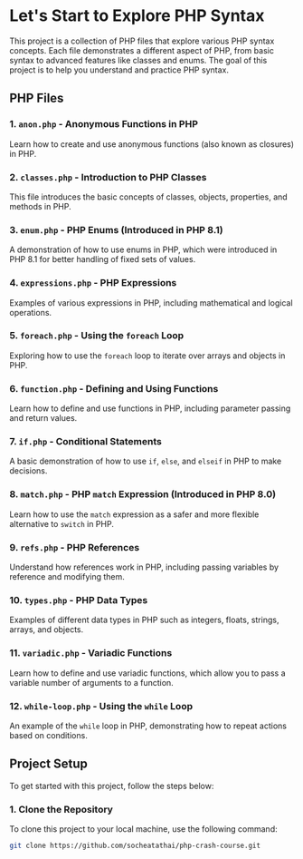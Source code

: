 # Let's Start to Explore PHP Syntax

This project is a collection of PHP files that explore various PHP syntax concepts. Each file demonstrates a different aspect of PHP, from basic syntax to advanced features like classes and enums. The goal of this project is to help you understand and practice PHP syntax.

## PHP Files

### 1. **`anon.php`** - Anonymous Functions in PHP
Learn how to create and use anonymous functions (also known as closures) in PHP.

### 2. **`classes.php`** - Introduction to PHP Classes
This file introduces the basic concepts of classes, objects, properties, and methods in PHP.

### 3. **`enum.php`** - PHP Enums (Introduced in PHP 8.1)
A demonstration of how to use enums in PHP, which were introduced in PHP 8.1 for better handling of fixed sets of values.

### 4. **`expressions.php`** - PHP Expressions
Examples of various expressions in PHP, including mathematical and logical operations.

### 5. **`foreach.php`** - Using the `foreach` Loop
Exploring how to use the `foreach` loop to iterate over arrays and objects in PHP.

### 6. **`function.php`** - Defining and Using Functions
Learn how to define and use functions in PHP, including parameter passing and return values.

### 7. **`if.php`** - Conditional Statements
A basic demonstration of how to use `if`, `else`, and `elseif` in PHP to make decisions.

### 8. **`match.php`** - PHP `match` Expression (Introduced in PHP 8.0)
Learn how to use the `match` expression as a safer and more flexible alternative to `switch` in PHP.

### 9. **`refs.php`** - PHP References
Understand how references work in PHP, including passing variables by reference and modifying them.

### 10. **`types.php`** - PHP Data Types
Examples of different data types in PHP such as integers, floats, strings, arrays, and objects.

### 11. **`variadic.php`** - Variadic Functions
Learn how to define and use variadic functions, which allow you to pass a variable number of arguments to a function.

### 12. **`while-loop.php`** - Using the `while` Loop
An example of the `while` loop in PHP, demonstrating how to repeat actions based on conditions.

## Project Setup

To get started with this project, follow the steps below:

### 1. Clone the Repository

To clone this project to your local machine, use the following command:

```bash
git clone https://github.com/socheatathai/php-crash-course.git

